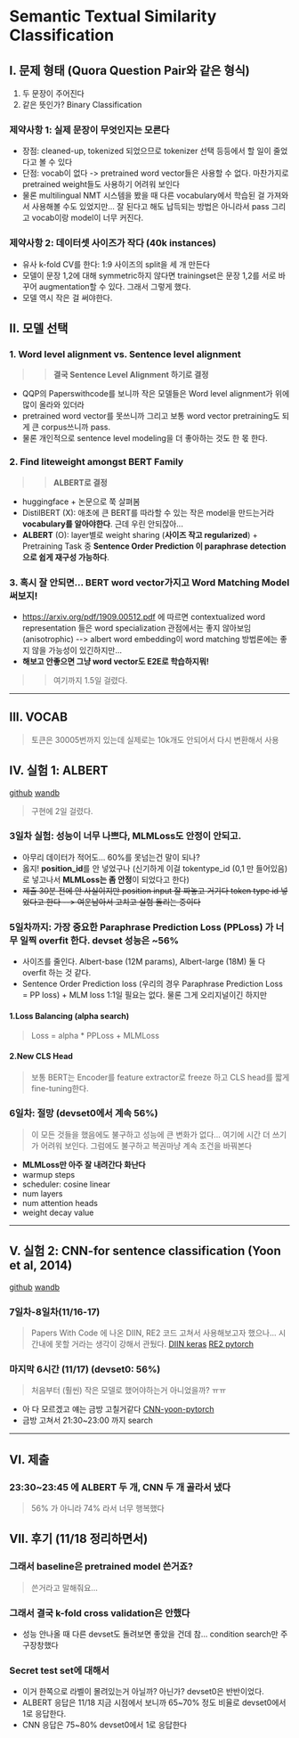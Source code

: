 # Semantic Textual Similarity Classification

## I. 문제 형태 (Quora Question Pair와 같은 형식) 
1. 두 문장이 주어진다
2. 같은 뜻인가? Binary Classification

### 제약사항 1: 실제 문장이 무엇인지는 모른다 
- 장점: cleaned-up, tokenized 되었으므로 tokenizer 선택 등등에서 할 일이 줄었다고 볼 수 있다
- 단점: vocab이 없다 -> pretrained word vector들은 사용할 수 없다. 마찬가지로 pretrained weight들도 사용하기 어려워 보인다
- 물론 multilingual NMT 시스템을 봤을 때 다른 vocabulary에서 학습된 걸 가져와서 사용해볼 수도 있었지만... 잘 된다고 해도 납득되는 방법은 아니라서 pass 그리고 vocab이랑 model이 너무 커진다.

### 제약사항 2: 데이터셋 사이즈가 작다 (40k instances)
- 유사 k-fold CV를 한다: 1:9 사이즈의 split을 세 개 만든다 
- 모델이 문장 1,2에 대해 symmetric하지 않다면 trainingset은 문장 1,2를 서로 바꾸어 augmentation할 수 있다. 그래서 그렇게 했다.
- 모델 역시 작은 걸 써야한다. 


## II. 모델 선택

### 1. Word level alignment vs. Sentence level alignment
>> **결국 Sentence Level Alignment 하기로 결정**   

- QQP의 Paperswithcode를 보니까 작은 모델들은 Word level alignment가 위에 많이 올라와 있더라
- pretrained word vector를 못쓰니까 그리고 보통 word vector pretraining도 되게 큰 corpus쓰니까 pass.
- 물론 개인적으로 sentence level modeling을 더 좋아하는 것도 한 몫 한다.


### 2. Find liteweight amongst BERT Family  
>> **ALBERT로 결정**  

- huggingface + 논문으로 쭉 살펴봄
- DistilBERT (X): 애초에 큰 BERT를 따라할 수 있는 작은 model을 만드는거라 **vocabulary를 알아야한다**. 근데 우린 안되잖아... 
- **ALBERT** (O): layer별로 weight sharing (**사이즈 작고 regularized**) + Pretraining Task 중 **Sentence Order Prediction 이 paraphrase detection으로 쉽게 재구성 가능하다**. 

### 3. 혹시 잘 안되면... BERT word vector가지고 Word Matching Model 써보지!
- https://arxiv.org/pdf/1909.00512.pdf 에 따르면 contextualized word representation 들은 word specialization 관점에서는 좋지 않아보임 (anisotrophic) --> albert word embedding이 word matching 방법론에는 좋지 않을 가능성이 있긴하지만... 
- **해보고 안좋으면 그냥 word vector도 E2E로 학습하지뭐!**

>> 여기까지 1.5일 걸렸다. 

-----------------------------------------------------------

## III. VOCAB
> 토큰은 30005번까지 있는데 실제로는 10k개도 안되어서 다시 변환해서 사용

## IV. 실험 1: ALBERT 
[github](https://github.com/sonsus/albert_paraphrase)
[wandb](https://wandb.ai/sonsus/albert_paraphrase/)
> 구현에 2일 걸렸다. 
### 3일차 실험: 성능이 너무 나쁘다, MLMLoss도 안정이 안되고.
- 아무리 데이터가 적어도... 60%를 못넘는건 말이 되나?
- 옳지! **position_id**를 안 넣었구나 (신기하게 이걸 tokentype_id (0,1 만 들어있음)로 넣고나서 **MLMLoss는 좀 안정**이 되었다고 한다) 
- ~~제출 30분 전에 안 사실이지만 position input 잘 짜놓고 거기다 token type id 넣었다고 한다 --> 여운남아서 고치고 실험 돌리는 중이다~~

### 5일차까지: 가장 중요한 Paraphrase Prediction Loss (PPLoss) 가 너무 일찍 overfit 한다. devset 성능은 ~56%
- 사이즈를 줄인다. Albert-base (12M params), Albert-large (18M) 둘 다 overfit 하는 것 같다.  
- Sentence Order Prediction loss (우리의 경우 Paraphrase Prediction Loss = PP loss) + MLM loss 1:1일 필요는 없다. 물론 그게 오리지널이긴 하지만

#### 1.Loss Balancing (alpha search) 
> Loss = alpha * PPLoss + MLMLoss

#### 2.New CLS Head
> 보통 BERT는 Encoder를 feature extractor로 freeze 하고 CLS head를 짧게 fine-tuning한다.


### 6일차: 절망 (devset0에서 계속 56%)
> 이 모든 것들을 했음에도 불구하고 성능에 큰 변화가 없다...
> 여기에 시간 더 쓰기가 어려워 보인다. 그럼에도 불구하고 복권마냥 계속 조건을 바꿔본다

- **MLMLoss만 아주 잘 내려간다 화난다**
- warmup steps
- scheduler: cosine linear
- num layers
- num attention heads
- weight decay value

-----------------------------------------------------------

## V. 실험 2: CNN-for sentence classification (Yoon et al, 2014) 
[github](https://github.com/sonsus/cnn-text-classification-pytorch)
[wandb](https://wandb.ai/sonsus/cnn-text-classification-pytorch)

### 7일차-8일차(11/16-17) 
> Papers With Code 에 나온 DIIN, RE2 코드 고쳐서 사용해보고자 했으나... 시간내에 못할 거라는 생각이 강해서 관뒀다.
[DIIN keras](https://github.com/YerevaNN/DIIN-in-Keras)
[RE2 pytorch](https://github.com/alibaba-edu/simple-effective-text-matching-pytorch)

### 마지막 6시간 (11/17) (devset0: 56%)
> 처음부터 (훨씬) 작은 모델로 했어야하는거 아니었을까? ㅠㅠ 

- 아 다 모르겠고 얘는 금방 고칠거같다 [CNN-yoon-pytorch](https://github.com/Shawn1993/cnn-text-classification-pytorch)
- 금방 고쳐서 21:30~23:00 까지 search

--------------------------------------------------

## VI. 제출
### 23:30~23:45 에 ALBERT 두 개, CNN 두 개 골라서 냈다
> 56% 가 아니라 74% 라서 너무 행복했다

## VII. 후기 (11/18 정리하면서)
### 그래서 baseline은 pretrained model 쓴거죠?
> 쓴거라고 말해줘요...

### 그래서 결국 k-fold cross validation은 안했다
- 성능 안나올 때 다른 devset도 돌려보면 좋았을 건데 참... condition search만 주구장창했다

### Secret test set에 대해서
- 이거 한쪽으로 라벨이 몰려있는거 아닐까? 아닌가? devset0은 반반이었다. 
- ALBERT 응답은 11/18 지금 시점에서 보니까 65~70% 정도 비율로 devset0에서 1로 응답한다.
- CNN 응답은 75~80% devset0에서 1로 응답한다
